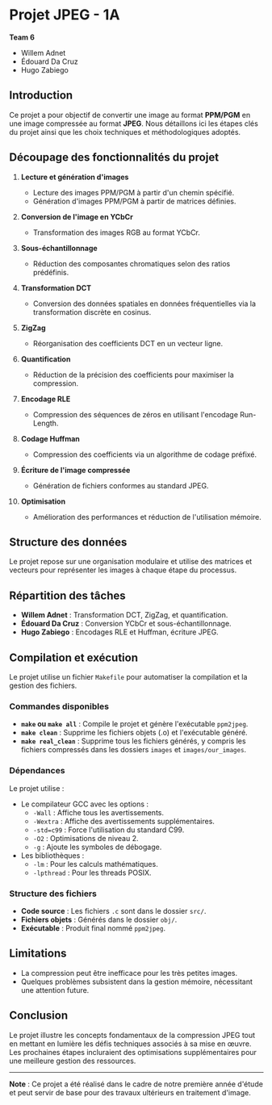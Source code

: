 # Projet JPEG - 1A  
**Team 6**  
- Willem Adnet  
- Édouard Da Cruz  
- Hugo Zabiego  

## Introduction  

Ce projet a pour objectif de convertir une image au format **PPM/PGM** en une image compressée au format **JPEG**. Nous détaillons ici les étapes clés du projet ainsi que les choix techniques et méthodologiques adoptés.

## Découpage des fonctionnalités du projet  

1. **Lecture et génération d'images**  
   - Lecture des images PPM/PGM à partir d'un chemin spécifié.  
   - Génération d'images PPM/PGM à partir de matrices définies.  

2. **Conversion de l'image en YCbCr**  
   - Transformation des images RGB au format YCbCr.  

3. **Sous-échantillonnage**  
   - Réduction des composantes chromatiques selon des ratios prédéfinis.  

4. **Transformation DCT**  
   - Conversion des données spatiales en données fréquentielles via la transformation discrète en cosinus.  

5. **ZigZag**  
   - Réorganisation des coefficients DCT en un vecteur ligne.  

6. **Quantification**  
   - Réduction de la précision des coefficients pour maximiser la compression.  

7. **Encodage RLE**  
   - Compression des séquences de zéros en utilisant l'encodage Run-Length.  

8. **Codage Huffman**  
   - Compression des coefficients via un algorithme de codage préfixé.  

9. **Écriture de l'image compressée**  
   - Génération de fichiers conformes au standard JPEG.  

10. **Optimisation**  
    - Amélioration des performances et réduction de l'utilisation mémoire.  

## Structure des données  

Le projet repose sur une organisation modulaire et utilise des matrices et vecteurs pour représenter les images à chaque étape du processus.  

## Répartition des tâches  

- **Willem Adnet** : Transformation DCT, ZigZag, et quantification.  
- **Édouard Da Cruz** : Conversion YCbCr et sous-échantillonnage.  
- **Hugo Zabiego** : Encodages RLE et Huffman, écriture JPEG.  

## Compilation et exécution  

Le projet utilise un fichier `Makefile` pour automatiser la compilation et la gestion des fichiers.  

### Commandes disponibles  

- **`make` ou `make all`** : Compile le projet et génère l'exécutable `ppm2jpeg`.  
- **`make clean`** : Supprime les fichiers objets (.o) et l'exécutable généré.  
- **`make real_clean`** : Supprime tous les fichiers générés, y compris les fichiers compressés dans les dossiers `images` et `images/our_images`.  

### Dépendances  

Le projet utilise :  
- Le compilateur GCC avec les options :  
  - `-Wall` : Affiche tous les avertissements.  
  - `-Wextra` : Affiche des avertissements supplémentaires.  
  - `-std=c99` : Force l'utilisation du standard C99.  
  - `-O2` : Optimisations de niveau 2.  
  - `-g` : Ajoute les symboles de débogage.  
- Les bibliothèques :  
  - `-lm` : Pour les calculs mathématiques.  
  - `-lpthread` : Pour les threads POSIX.  

### Structure des fichiers  

- **Code source** : Les fichiers `.c` sont dans le dossier `src/`.  
- **Fichiers objets** : Générés dans le dossier `obj/`.  
- **Exécutable** : Produit final nommé `ppm2jpeg`.  

## Limitations  

- La compression peut être inefficace pour les très petites images.  
- Quelques problèmes subsistent dans la gestion mémoire, nécessitant une attention future.  

## Conclusion  

Le projet illustre les concepts fondamentaux de la compression JPEG tout en mettant en lumière les défis techniques associés à sa mise en œuvre. Les prochaines étapes incluraient des optimisations supplémentaires pour une meilleure gestion des ressources.

---  
**Note** : Ce projet a été réalisé dans le cadre de notre première année d'étude et peut servir de base pour des travaux ultérieurs en traitement d'image.
